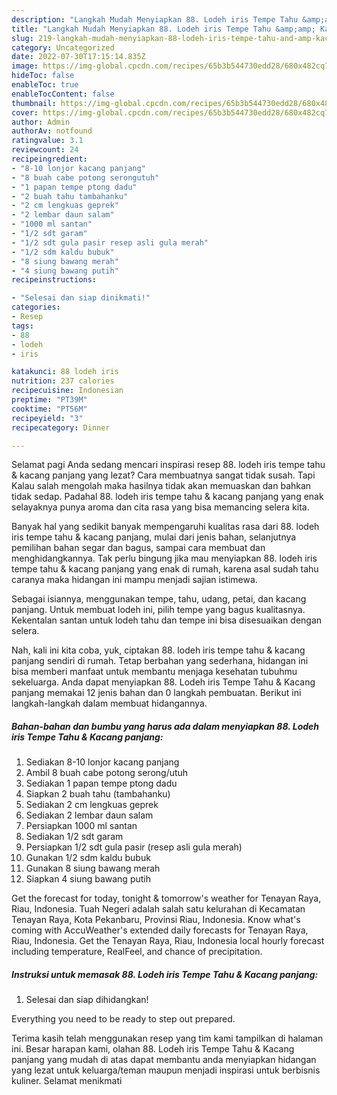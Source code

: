 ```yaml
---
description: "Langkah Mudah Menyiapkan 88. Lodeh iris Tempe Tahu &amp;amp; Kacang panjang yang Lezat Sekali}"
title: "Langkah Mudah Menyiapkan 88. Lodeh iris Tempe Tahu &amp;amp; Kacang panjang yang Lezat Sekali}"
slug: 219-langkah-mudah-menyiapkan-88-lodeh-iris-tempe-tahu-and-amp-kacang-panjang-yang-lezat-sekali
category: Uncategorized
date: 2022-07-30T17:15:14.835Z
image: https://img-global.cpcdn.com/recipes/65b3b544730edd28/680x482cq70/88-lodeh-iris-tempe-tahu-kacang-panjang-foto-resep-utama.jpg
hideToc: false
enableToc: true
enableTocContent: false
thumbnail: https://img-global.cpcdn.com/recipes/65b3b544730edd28/680x482cq70/88-lodeh-iris-tempe-tahu-kacang-panjang-foto-resep-utama.jpg
cover: https://img-global.cpcdn.com/recipes/65b3b544730edd28/680x482cq70/88-lodeh-iris-tempe-tahu-kacang-panjang-foto-resep-utama.jpg
author: Admin
authorAv: notfound
ratingvalue: 3.1
reviewcount: 24
recipeingredient:
- "8-10 lonjor kacang panjang"
- "8 buah cabe potong serongutuh"
- "1 papan tempe ptong dadu"
- "2 buah tahu tambahanku"
- "2 cm lengkuas geprek"
- "2 lembar daun salam"
- "1000 ml santan"
- "1/2 sdt garam"
- "1/2 sdt gula pasir resep asli gula merah"
- "1/2 sdm kaldu bubuk"
- "8 siung bawang merah"
- "4 siung bawang putih"
recipeinstructions:

- "Selesai dan siap dinikmati!"
categories:
- Resep
tags:
- 88
- lodeh
- iris

katakunci: 88 lodeh iris 
nutrition: 237 calories
recipecuisine: Indonesian
preptime: "PT39M"
cooktime: "PT56M"
recipeyield: "3"
recipecategory: Dinner

---
```



Selamat pagi Anda sedang mencari inspirasi resep 88. lodeh iris tempe tahu &amp; kacang panjang yang lezat? Cara membuatnya sangat tidak susah. Tapi Kalau salah mengolah maka hasilnya tidak akan memuaskan dan bahkan tidak sedap. Padahal 88. lodeh iris tempe tahu &amp; kacang panjang yang enak selayaknya punya aroma dan cita rasa yang bisa memancing selera kita.


Banyak hal yang sedikit banyak mempengaruhi kualitas rasa dari 88. lodeh iris tempe tahu &amp; kacang panjang, mulai dari jenis bahan, selanjutnya pemilihan bahan segar dan bagus, sampai cara membuat dan menghidangkannya. Tak perlu bingung jika mau menyiapkan 88. lodeh iris tempe tahu &amp; kacang panjang yang enak di rumah, karena asal sudah tahu caranya maka hidangan ini mampu menjadi sajian istimewa.

Sebagai isiannya, menggunakan tempe, tahu, udang, petai, dan kacang panjang. Untuk membuat lodeh ini, pilih tempe yang bagus kualitasnya. Kekentalan santan untuk lodeh tahu dan tempe ini bisa disesuaikan dengan selera.


Nah, kali ini kita coba, yuk, ciptakan 88. lodeh iris tempe tahu &amp; kacang panjang sendiri di rumah. Tetap berbahan yang sederhana, hidangan ini bisa memberi manfaat untuk membantu menjaga kesehatan tubuhmu sekeluarga. Anda dapat menyiapkan 88. Lodeh iris Tempe Tahu &amp; Kacang panjang memakai 12 jenis bahan dan 0 langkah pembuatan. Berikut ini langkah-langkah dalam membuat hidangannya.

<!--inarticleads1-->

##### Bahan-bahan dan bumbu yang harus ada dalam menyiapkan 88. Lodeh iris Tempe Tahu &amp; Kacang panjang:

1. Sediakan 8-10 lonjor kacang panjang
1. Ambil 8 buah cabe potong serong/utuh
1. Sediakan 1 papan tempe ptong dadu
1. Siapkan 2 buah tahu (tambahanku)
1. Sediakan 2 cm lengkuas geprek
1. Sediakan 2 lembar daun salam
1. Persiapkan 1000 ml santan
1. Sediakan 1/2 sdt garam
1. Persiapkan 1/2 sdt gula pasir (resep asli gula merah)
1. Gunakan 1/2 sdm kaldu bubuk
1. Gunakan 8 siung bawang merah
1. Siapkan 4 siung bawang putih


Get the forecast for today, tonight &amp; tomorrow&#39;s weather for Tenayan Raya, Riau, Indonesia. Tuah Negeri adalah salah satu kelurahan di Kecamatan Tenayan Raya, Kota Pekanbaru, Provinsi Riau, Indonesia. Know what&#39;s coming with AccuWeather&#39;s extended daily forecasts for Tenayan Raya, Riau, Indonesia. Get the Tenayan Raya, Riau, Indonesia local hourly forecast including temperature, RealFeel, and chance of precipitation. 

<!--inarticleads2-->

##### Instruksi untuk memasak 88. Lodeh iris Tempe Tahu &amp; Kacang panjang:


1. Selesai dan siap dihidangkan!

Everything you need to be ready to step out prepared. 

Terima kasih telah menggunakan resep yang tim kami tampilkan di halaman ini. Besar harapan kami, olahan 88. Lodeh iris Tempe Tahu &amp; Kacang panjang yang mudah di atas dapat membantu anda menyiapkan hidangan yang lezat untuk keluarga/teman maupun menjadi inspirasi untuk berbisnis kuliner. Selamat menikmati
